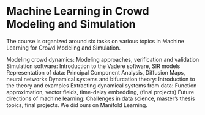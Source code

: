 # Machine Learning in Crowd Modeling and Simulation

The course is organized around six tasks on various topics in Machine Learning for Crowd Modeling and Simulation.

Modeling crowd dynamics: Modeling approaches, verification and validation
Simulation software: Introduction to the Vadere software, SIR models
Representation of data: Principal Component Analysis, Diffusion Maps, neural networks
Dynamical systems and bifurcation theory: Introduction to the theory and examples
Extracting dynamical systems from data: Function approximation, vector fields, time-delay embedding, (final projects)
Future directions of machine learning: Challenges in data science, master’s thesis topics, final projects. We did ours on Manifold Learning.
